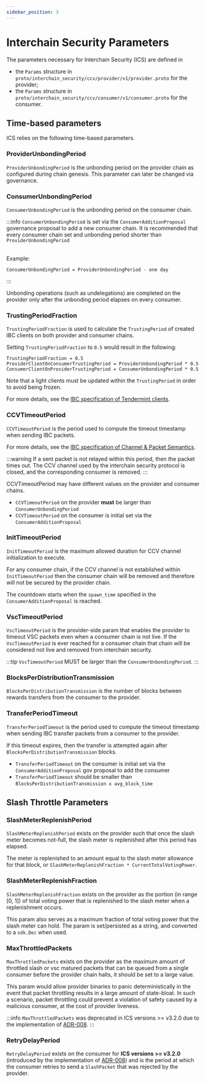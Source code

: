 ```yaml
---
sidebar_position: 3
---
```


# Interchain Security Parameters

The parameters necessary for Interchain Security (ICS) are defined in 

- the `Params` structure in `proto/interchain_security/ccv/provider/v1/provider.proto` for the provider;
- the `Params` structure in `proto/interchain_security/ccv/consumer/v1/consumer.proto` for the consumer.

## Time-based parameters

ICS relies on the following time-based parameters.

### ProviderUnbondingPeriod
`ProviderUnbondingPeriod` is the unbonding period on the provider chain as configured during chain genesis. This parameter can later be changed via governance.

###  ConsumerUnbondingPeriod
`ConsumerUnbondingPeriod` is the unbonding period on the consumer chain.

:::info
`ConsumerUnbondingPeriod` is set via the `ConsumerAdditionProposal` governance proposal to add a new consumer chain.
It is recommended that every consumer chain set and unbonding period shorter than `ProviderUnbondingPeriod`
<br></br>

Example:
```
ConsumerUnbondingPeriod = ProviderUnbondingPeriod - one day
```
:::

Unbonding operations (such as undelegations) are completed on the provider only after the unbonding period elapses on every consumer.


### TrustingPeriodFraction
`TrustingPeriodFraction` is used to calculate the `TrustingPeriod` of created IBC clients on both provider and consumer chains.  


Setting `TrustingPeriodFraction` to `0.5` would result in the following:
```
TrustingPeriodFraction = 0.5
ProviderClientOnConsumerTrustingPeriod = ProviderUnbondingPeriod * 0.5
ConsumerClientOnProviderTrustingPeriod = ConsumerUnbondingPeriod * 0.5
```

Note that a light clients must be updated within the `TrustingPeriod` in order to avoid being frozen.

For more details, see the [IBC specification of Tendermint clients](https://github.com/cosmos/ibc/blob/main/spec/client/ics-007-tendermint-client/README.md).

### CCVTimeoutPeriod
`CCVTimeoutPeriod` is the period used to compute the timeout timestamp when sending IBC packets. 

For more details, see the [IBC specification of Channel & Packet Semantics](https://github.com/cosmos/ibc/blob/main/spec/core/ics-004-channel-and-packet-semantics/README.md#sending-packets).

:::warning
If a sent packet is not relayed within this period, then the packet times out. The CCV channel used by the interchain security protocol is closed, and the corresponding consumer is removed.
:::

CCVTimeoutPeriod may have different values on the provider and consumer chains.
- `CCVTimeoutPeriod` on the provider **must** be larger than `ConsumerUnbondingPeriod`
- `CCVTimeoutPeriod` on the consumer is initial set via the `ConsumerAdditionProposal`

### InitTimeoutPeriod
`InitTimeoutPeriod` is the maximum allowed duration for CCV channel initialization to execute.

For any consumer chain, if the CCV channel is not established within `InitTimeoutPeriod` then the consumer chain will be removed and therefore will not be secured by the provider chain.

The countdown starts when the `spawn_time` specified in the `ConsumerAdditionProposal` is reached.

### VscTimeoutPeriod
`VscTimeoutPeriod` is the provider-side param that enables the provider to timeout VSC packets even when a consumer chain is not live.
If the `VscTimeoutPeriod` is ever reached for a consumer chain that chain will be considered not live and removed from interchain security.

:::tip
`VscTimeoutPeriod` MUST be larger than the `ConsumerUnbondingPeriod`.
:::

### BlocksPerDistributionTransmission
`BlocksPerDistributionTransmission` is the number of blocks between rewards transfers from the consumer to the provider.

### TransferPeriodTimeout
`TransferPeriodTimeout` is the period used to compute the timeout timestamp when sending IBC transfer packets from a consumer to the provider.

If this timeout expires, then the transfer is attempted again after `BlocksPerDistributionTransmission` blocks.
- `TransferPeriodTimeout` on the consumer is initial set via the `ConsumerAdditionProposal` gov proposal to add the consumer
- `TransferPeriodTimeout` should be smaller than `BlocksPerDistributionTransmission x avg_block_time`


## Slash Throttle Parameters

### SlashMeterReplenishPeriod
`SlashMeterReplenishPeriod` exists on the provider such that once the slash meter becomes not-full, the slash meter is replenished after this period has elapsed.

The meter is replenished to an amount equal to the slash meter allowance for that block, or `SlashMeterReplenishFraction * CurrentTotalVotingPower`.

### SlashMeterReplenishFraction
`SlashMeterReplenishFraction` exists on the provider as the portion (in range [0, 1]) of total voting power that is replenished to the slash meter when a replenishment occurs.

This param also serves as a maximum fraction of total voting power that the slash meter can hold. The param is set/persisted as a string, and converted to a `sdk.Dec` when used.

### MaxThrottledPackets

`MaxThrottledPackets` exists on the provider as the maximum amount of throttled slash or vsc matured packets that can be queued from a single consumer before the provider chain halts, it should be set to a large value.

This param would allow provider binaries to panic deterministically in the event that packet throttling results in a large amount of state-bloat. In such a scenario, packet throttling could prevent a violation of safety caused by a malicious consumer, at the cost of provider liveness.

:::info
`MaxThrottledPackets` was deprecated in ICS versions >= v3.2.0 due to the implementation of [ADR-008](../adrs/adr-008-throttle-retries.md).
:::

### RetryDelayPeriod

`RetryDelayPeriod` exists on the consumer for **ICS versions >= v3.2.0** (introduced by the implementation of [ADR-008](../adrs/adr-008-throttle-retries.md)) and is the period at which the consumer retries to send a `SlashPacket` that was rejected by the provider.

